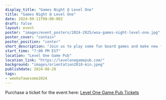 ```yaml
---
display_title: "Games Night @ Level One"
title: "Games Night @ Level One"
date: 2024-09-11T00:00:00Z
draft: false
layout: event
poster: "images/event_posters/2024-2025/woa-games-night-level-one.jpg"
poster_cover: "contain"
poster_position: "center"
short_description: "Join us to play some fun board games and make new friends!"
start_time: "7:00 PM EST"
location: "Level One Game Pub"
location_link: "https://levelonegamepub.com/"
background: "images/orientation2018-min.jpeg"
publishdate: 2024-08-28
tags:
- weekofawesome2024
---
```


Purchase a ticket for the event here: [Level One Game Pub Tickets](https://carletoncss.myshopify.com/products/level-one-game-pub-ticket-september-11th-6-30pm-tax-included)